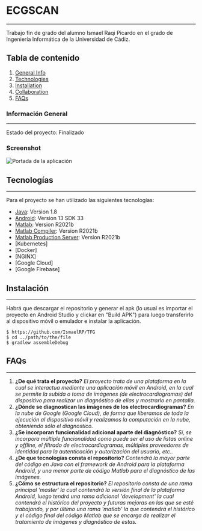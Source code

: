 # ECGSCAN
***
Trabajo fin de grado del alumno Ismael Raqi Picardo en el grado de Ingeniería Informática de la Universidad de Cádiz.


## Tabla de contenido
1. [General Info](#general-info)
2. [Technologies](#technologies)
3. [Installation](#installation)
4. [Collaboration](#collaboration)
5. [FAQs](#faqs)

### Información General
***
Estado del proyecto: Finalizado
### Screenshot
![Portada de la aplicación](https://i.imgur.com/VGpbvSP.jpeg)
## Tecnologías
***
Para el proyecto se han utilizado las siguientes tecnologías:
* [Java](https://www.java.com/es/download/ie_manual.jsp): Version 1.8
* [Android](https://developer.android.com/studio): Version 13 SDK 33
* [Matlab](https://la.mathworks.com/products/matlab.html): Version R2021b
* [Matlab Compiler](https://la.mathworks.com/products/compiler.html): Version R2021b
* [Matlab Production Server](https://www.mathworks.com/products/matlab-production-server.html): Version R2021b
* [Kubernetes]
* [Docker]
* [NGINX]
* [Google Cloud]
* [Google Firebase]


## Instalación
***
Habrá que descargar el repositorio y generar el apk (lo usual es importar el proyecto en Android Studio y clickar en "Build APK") para luego transferirlo al dispositivo móvil o emulador e instalar la aplicación.
```
$ https://github.com/IsmaelRP/TFG
$ cd ../path/to/the/file
$ gradlew assembleDebug
```

## FAQs
***

1. **¿De qué trata el proyecto?**
_El proyecto trata de una plataforma en la cual se interactua mediante una aplicación móvil en Android, en la cual se permite la subida o toma de imágenes (de electrocardiogramas) del dispositivo para realizar un diagnóstico de ellas y mostrarlo en pantalla_. 
2. **¿Dónde se diagnostican las imágenes de los electrocardiogramas?**
_En la nube de Google (Google Cloud), de forma que liberamos de toda la ejecución al dispositivo móvil y realizamos la computación en la nube, obteniendo sólo el diagnostico._
3. **¿Se incorporan funcionalidad adicional aparte del diagnóstico?**
_Sí, se incorpora múltiple funcionalidad como puede ser el uso de listas online y offline, el filtrado de electrocardiogramas, múltiples proveedores de identidad para la autenticación y autorización del usuario, etc.._
4. **¿De que tecnologías consta el repositorio?**
_Contendrá la mayor parte del código en Java con el framework de Android para la plataforma Android, y una menor parte de código Matlab para el diagnóstico de las imágenes._
5. **¿Cómo se estructura el repositorio?**
_El repositorio consta de una rama principal 'master' la cual contendrá la versión final de la plataforma Android, luego tendrá una rama adicional 'development' la cual contendrá el histórico del proyecto y futuras mejoras en las que se esté trabajando, y por último una rama 'matlab' la que contendrá el histórico y el código final del código Matlab que se encarga de realizar el tratamiento de imágenes y diagnóstico de estas._